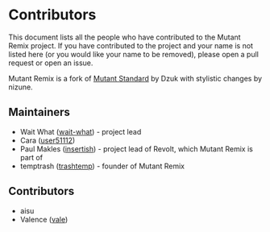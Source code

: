 # Contributors

This document lists all the people who have contributed to the Mutant Remix project. If you have contributed to the project and your name is not listed here (or you would like your name to be removed), please open a pull request or open an issue.

Mutant Remix is a fork of [Mutant Standard](https://mutant.tech/) by Dzuk with stylistic changes by nizune.

## Maintainers
- Wait What ([wait-what](https://github.com/wait-what)) - project lead
- Cara ([user51112](https://github.com/user51112))
- Paul Makles ([insertish](https://github.com/insertish)) - project lead of Revolt, which Mutant Remix is part of
- temptrash ([trashtemp](https://github.com/trashtemp)) - founder of Mutant Remix

## Contributors
- aisu
- Valence ([vale](https://github.com/DeclanChidlow))
